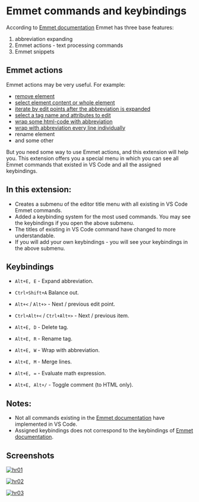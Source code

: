 [hr01]: https://bognaum.github.io/vscode-emmet-commands-and-keybindings/IMG/Screenshot-01.png
[hr02]: https://bognaum.github.io/vscode-emmet-commands-and-keybindings/IMG/Screenshot-02.png
[hr03]: https://bognaum.github.io/vscode-emmet-commands-and-keybindings/IMG/Screenshot-03.png

# Emmet commands and keybindings
According to [Emmet documentation](https://docs.emmet.io/) Emmet has three base features:

1. abbreviation expanding
2. Emmet actions - text processing commands
3. Emmet snippets 

## Emmet actions
Emmet actions may be very useful. For example:

- [remove element](https://docs.emmet.io/actions/remove-tag/)
- [select element content or whole element](https://docs.emmet.io/actions/match-pair/)
- [iterate by edit points after the abbreviation is expanded](https://docs.emmet.io/actions/go-to-edit-point/)
- [select a tag name and attributes to edit](https://docs.emmet.io/actions/select-item/)
- [wrap some html-code with abbreviation](https://docs.emmet.io/actions/wrap-with-abbreviation/#wrap-with-abbreviation)
- [wrap with abbreviation every line individually](https://docs.emmet.io/actions/wrap-with-abbreviation/#wrapping-individual-lines)
- rename element
- and some other

But you need some way to use Emmet actions, and this extension will help you. This extension offers you a special menu in which you can see all Emmet commands that existed in VS Code and all the assigned keybindings.

## In this extension:
- Creates a submenu of the editor title menu with all existing in VS Code Emmet commands. 
- Added a keybinding system for the most used commands. You may see the keybindings if you open the above submenu.
- The titles of existing in VS Code command have changed to more understandable.
- If you will add your own keybindings - you will see your keybindings in the above submenu.

## Keybindings
- ```Alt+E, E``` - Expand abbreviation.
- ```Ctrl+Shift+A``` Balance out.

- ```Alt+<``` / ```Alt+>``` - Next / previous edit point.
- ```Ctrl+Alt+<``` / ```Ctrl+Alt+>``` - Next / previous item.

- ```Alt+E, D``` - Delete tag.
- ```Alt+E, R``` - Rename tag.
- ```Alt+E, W``` - Wrap with abbreviation.
- ```Alt+E, M``` - Merge lines.
- ```Alt+E, =``` - Evaluate math expression.
- ```Alt+E, Alt+/``` - Toggle comment (to HTML only).

## Notes:
- Not all commands existing in the [Emmet documentation](https://docs.emmet.io/) have implemented in VS Code.
- Assigned keybindings does not correspond to the keybindings of [Emmet documentation](https://docs.emmet.io/).

## Screenshots

[![hr01]][hr01]

[![hr02]][hr02]

[![hr03]][hr03]
